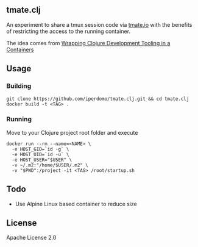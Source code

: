 
## tmate.clj

An experiment to share a tmux session code via [tmate.io](https://tmate.io/)
with the benefits of restricting the access to the running container.

The idea comes from
[Wrapping Clojure Development Tooling in a Containers](https://github.com/markmandel/wrapping-clojure-tooling-in-containers)

## Usage

### Building

````
git clone https://github.com/iperdomo/tmate.clj.git && cd tmate.clj
docker build -t <TAG> .
````

### Running

Move to your Clojure project root folder and execute

````
docker run --rm --name=<NAME> \
  -e HOST_GID=`id -g` \
  -e HOST_UID=`id -u` \
  -e HOST_USER="$USER" \
  -v ~/.m2:"/home/$USER/.m2" \
  -v "$PWD":/project -it <TAG> /root/startup.sh

````

## Todo

* Use Alpine Linux based container to reduce size

## License

Apache License 2.0
